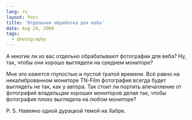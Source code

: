 ```yaml
---
lang: ru
layout: Post
title: 'Отдельная обработка для веба'
date: Aug 24, 2009
tags:
  - photography
---
```


А многие ли из вас отдельно обрабатывают фотографии для веба? Ну, так, чтобы они хорошо выглядели на среднем мониторе?

Мне это кажется глупостью и пустой тратой времени. Всё равно на некалиброванном мониторе TN-Film фотография всегда будет выглядеть не так, как у автора. Так стоит ли портить впечатление от фотографий владельцам хороших мониторов делая так, чтобы фотография плохо выглядела на любом мониторе?

P. S. Навеяно одной дурацкой темой на Хабре.
